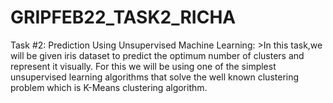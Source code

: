 # GRIPFEB22_TASK2_RICHA
Task #2: Prediction Using Unsupervised Machine Learning:
          >In this task,we will be given iris dataset to predict the optimum number of clusters and represent it visually.
          For this we will be using one of the simplest unsupervised learning algorithms that solve the well known clustering problem which is K-Means clustering algorithm.
